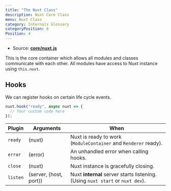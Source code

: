 ```yaml
---
title: "The Nuxt Class"
description: Nuxt Core Class
menu: Nuxt Class
category: Internals Glossary
categoryPosition: 6
Position: 4
---
```


- Source: **[core/nuxt.js](https://github.com/nuxt/nuxt.js/blob/dev/packages/core/src/nuxt.js)**

This is the core container which allows all modules and classes communicate with each other. All modules have access to Nuxt instance using `this.nuxt`.

## Hooks

We can register hooks on certain life cycle events.

```js
nuxt.hook("ready", async nuxt => {
  // Your custom code here
});
```

| Plugin   | Arguments              | When                                                                           |
| -------- | ---------------------- | ------------------------------------------------------------------------------ |
| `ready`  | (nuxt)                 | Nuxt is ready to work (`ModuleContainer` and `Renderer` ready).                |
| `error`  | (error)                | An unhandled error when calling hooks.                                         |
| `close`  | (nuxt)                 | Nuxt instance is gracefully closing.                                           |
| `listen` | (server, {host, port}) | Nuxt **internal** server starts listening. (Using `nuxt start` or `nuxt dev`). |
